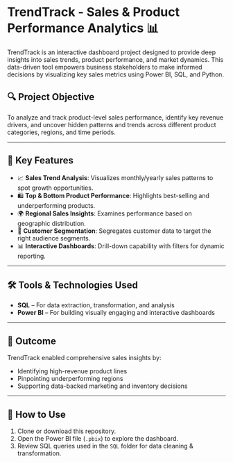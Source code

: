 
# TrendTrack - Sales & Product Performance Analytics 📊

TrendTrack is an interactive dashboard project designed to provide deep insights into sales trends, product performance, and market dynamics. This data-driven tool empowers business stakeholders to make informed decisions by visualizing key sales metrics using Power BI, SQL, and Python.



## 🔍 Project Objective

To analyze and track product-level sales performance, identify key revenue drivers, and uncover hidden patterns and trends across different product categories, regions, and time periods.

---

## 📌 Key Features

- 📈 **Sales Trend Analysis**: Visualizes monthly/yearly sales patterns to spot growth opportunities.
- 🛍️ **Top & Bottom Product Performance**: Highlights best-selling and underperforming products.
- 🌍 **Regional Sales Insights**: Examines performance based on geographic distribution.
- 🧠 **Customer Segmentation**: Segregates customer data to target the right audience segments.
- 📊 **Interactive Dashboards**: Drill-down capability with filters for dynamic reporting.

---

## 🛠️ Tools & Technologies Used

- **SQL** – For data extraction, transformation, and analysis  
- **Power BI** – For building visually engaging and interactive dashboards  

---

## 🚀 Outcome

TrendTrack enabled comprehensive sales insights by:
- Identifying high-revenue product lines  
- Pinpointing underperforming regions  
- Supporting data-backed marketing and inventory decisions

---

## 📌 How to Use

1. Clone or download this repository.
2. Open the Power BI file (`.pbix`) to explore the dashboard.
3. Review SQL queries used in the `SQL` folder for data cleaning & transformation.
